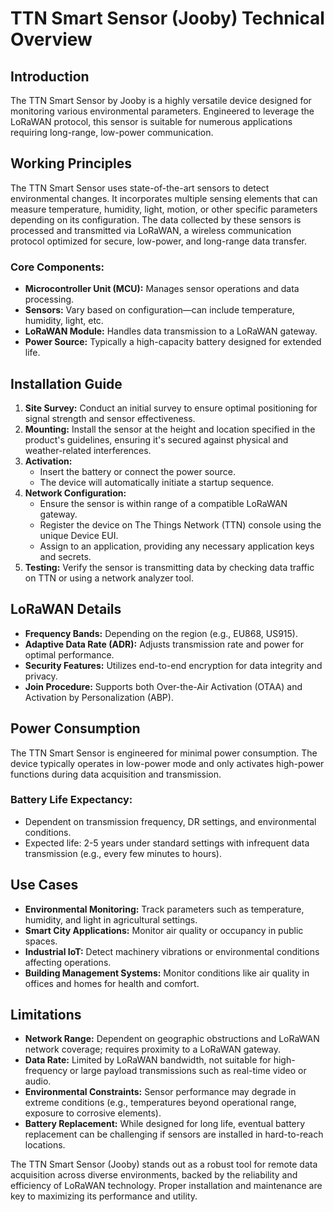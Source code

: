 # TTN Smart Sensor (Jooby) Technical Overview

## Introduction
The TTN Smart Sensor by Jooby is a highly versatile device designed for monitoring various environmental parameters. Engineered to leverage the LoRaWAN protocol, this sensor is suitable for numerous applications requiring long-range, low-power communication.

## Working Principles
The TTN Smart Sensor uses state-of-the-art sensors to detect environmental changes. It incorporates multiple sensing elements that can measure temperature, humidity, light, motion, or other specific parameters depending on its configuration. The data collected by these sensors is processed and transmitted via LoRaWAN, a wireless communication protocol optimized for secure, low-power, and long-range data transfer.

### Core Components:
- **Microcontroller Unit (MCU):** Manages sensor operations and data processing.
- **Sensors:** Vary based on configuration—can include temperature, humidity, light, etc.
- **LoRaWAN Module:** Handles data transmission to a LoRaWAN gateway.
- **Power Source:** Typically a high-capacity battery designed for extended life.

## Installation Guide
1. **Site Survey:** Conduct an initial survey to ensure optimal positioning for signal strength and sensor effectiveness.
2. **Mounting:** Install the sensor at the height and location specified in the product's guidelines, ensuring it's secured against physical and weather-related interferences.
3. **Activation:**
   - Insert the battery or connect the power source.
   - The device will automatically initiate a startup sequence.
4. **Network Configuration:**
   - Ensure the sensor is within range of a compatible LoRaWAN gateway.
   - Register the device on The Things Network (TTN) console using the unique Device EUI.
   - Assign to an application, providing any necessary application keys and secrets.
5. **Testing:** Verify the sensor is transmitting data by checking data traffic on TTN or using a network analyzer tool.

## LoRaWAN Details
- **Frequency Bands:** Depending on the region (e.g., EU868, US915).
- **Adaptive Data Rate (ADR):** Adjusts transmission rate and power for optimal performance.
- **Security Features:** Utilizes end-to-end encryption for data integrity and privacy.
- **Join Procedure:** Supports both Over-the-Air Activation (OTAA) and Activation by Personalization (ABP).

## Power Consumption
The TTN Smart Sensor is engineered for minimal power consumption. The device typically operates in low-power mode and only activates high-power functions during data acquisition and transmission.

### Battery Life Expectancy:
- Dependent on transmission frequency, DR settings, and environmental conditions.
- Expected life: 2-5 years under standard settings with infrequent data transmission (e.g., every few minutes to hours).

## Use Cases
- **Environmental Monitoring:** Track parameters such as temperature, humidity, and light in agricultural settings.
- **Smart City Applications:** Monitor air quality or occupancy in public spaces.
- **Industrial IoT:** Detect machinery vibrations or environmental conditions affecting operations.
- **Building Management Systems:** Monitor conditions like air quality in offices and homes for health and comfort.

## Limitations
- **Network Range:** Dependent on geographic obstructions and LoRaWAN network coverage; requires proximity to a LoRaWAN gateway.
- **Data Rate:** Limited by LoRaWAN bandwidth, not suitable for high-frequency or large payload transmissions such as real-time video or audio.
- **Environmental Constraints:** Sensor performance may degrade in extreme conditions (e.g., temperatures beyond operational range, exposure to corrosive elements).
- **Battery Replacement:** While designed for long life, eventual battery replacement can be challenging if sensors are installed in hard-to-reach locations.

The TTN Smart Sensor (Jooby) stands out as a robust tool for remote data acquisition across diverse environments, backed by the reliability and efficiency of LoRaWAN technology. Proper installation and maintenance are key to maximizing its performance and utility.